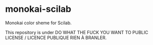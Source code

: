 # monokai-scilab
Monokai color sheme for Scilab.

This repository is under DO WHAT THE FUCK YOU WANT TO PUBLIC LICENSE /  LICENCE PUBLIQUE RIEN À BRANLER.

